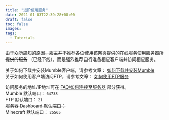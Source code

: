 ```yaml
---
title: "进阶使用服务"
date: 2021-01-03T22:39:28+08:00
draft: false
toc: false
images:
tags: 
  - Tutorials
---
```


~~由于众所周知的原因，服主并不推荐各位使用该网页提供的在线服务使用服务器所提供的服务~~ （已经下线），而是强烈推荐自行准备相应客户端并访问相应服务。

关于如何下载并安装Mumble客户端，请参考文章： [如何下载并安装Mumble](/posts/how-to-install-mumble)  
关于如何使用客户端访问FTP，请参考文章： [如何使用FTP服务](/posts/how-to-use-ftp)  

访问服务的地址/IP地址可在 [FAQ/如何连接至服务器](/faq/#如何连接至服务器) 部分获得。  
Mumble 默认端口： `64738`  
FTP 默认端口： `21`  
~~服务器 Dashboard 默认端口：~~   
Minecraft 默认端口： `25565`
